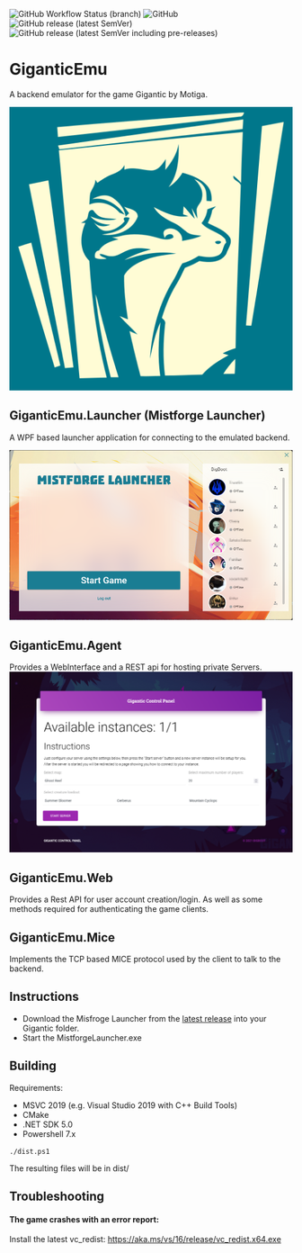 ![GitHub Workflow Status (branch)](https://img.shields.io/github/workflow/status/BigBoot/GiganticEmu/build/master) 
![GitHub](https://img.shields.io/github/license/BigBoot/GiganticEmu)
![GitHub release (latest SemVer)](https://img.shields.io/github/v/release/BigBoot/GiganticEmu)
![GitHub release (latest SemVer including pre-releases)](https://img.shields.io/github/v/release/BigBoot/GiganticEmu?include_prereleases&label=pre-release)

# GiganticEmu 
A backend emulator for the game Gigantic by Motiga.

![Logo](GiganticEmu.Agent/icon.svg)


## GiganticEmu.Launcher (Mistforge Launcher)
A WPF based launcher application for connecting to the emulated backend.

![GiganticEmu.Launcher](GiganticEmu.Launcher/screenshot.png)

## GiganticEmu.Agent
Provides a WebInterface and a REST api for hosting private Servers.
![GiganticEmu.Agent](GiganticEmu.Agent/screenshot.png)

## GiganticEmu.Web
Provides a Rest API for user account creation/login.
As well as some methods required for authenticating the game clients.

## GiganticEmu.Mice
Implements the TCP based MICE protocol used by the client to talk to the backend.

## Instructions
* Download the Misfroge Launcher from the [latest release](https://github.com/BigBoot/GiganticEmu/releases/latest) into your Gigantic folder.
* Start the MistforgeLauncher.exe 

## Building
Requirements:
* MSVC 2019 (e.g. Visual Studio 2019 with C++ Build Tools)
* CMake
* .NET SDK 5.0
* Powershell 7.x

```
./dist.ps1
```
The resulting files will be in dist/

## Troubleshooting

#### The game crashes with an error report:
Install the latest vc_redist: https://aka.ms/vs/16/release/vc_redist.x64.exe
